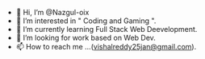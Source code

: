 - 👋 Hi, I’m @Nazgul-oix
- 👀 I’m interested in " Coding and Gaming ".
- 🌱 I’m currently learning Full Stack Web Deevelopment.
- 💞️ I’m looking for work based on Web Dev.
- 📫 How to reach me ...(vishalreddy25jan@gmail.com).

<!---
Nazgul-oix/Nazgul-oix is a ✨ special ✨ repository because its `README.md` (this file) appears on your GitHub profile.
You can click the Preview link to take a look at your changes.
--->
